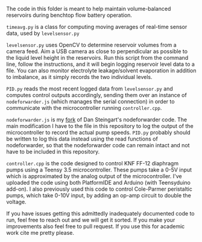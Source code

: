 The code in this folder is meant to help maintain volume-balanced reservoirs during benchtop flow battery operation.

`timeavg.py` is a class for computing moving averages of real-time sensor data, used by `levelsensor.py`

`levelsensor.py` uses OpenCV to determine reservoir volumes from a camera feed. Aim a USB camera as close to perpendicular as possible to the liquid level height in the reservoirs. Run this script from the command line, follow the instructions, and it will begin logging reservoir level data to a file. You can also monitor electrolyte leakage/solvent evaporation in addition to imbalance, as it simply records the two individual levels.

`PID.py` reads the most recent logged data from `levelsensor.py` and computes control outputs accordingly, sending them over an instance of `nodeforwarder.js` (which manages the serial connection) in order to communicate with the microcontroller running `controller.cpp`.

`nodeforwarder.js` is my [fork](https://github.com/kirkpsmith/nodeforwarder) of Dan Steingart's nodeforwarder code. The main modification I have to the file in this repository to log the output of the microcontroller to record the actual pump speeds. `PID.py` probably should be written to log this data instead using the read functions of nodeforwarder, so that the nodeforwarder code can remain intact and not have to be included in this repository.

`controller.cpp` is the code designed to control KNF FF-12 diaphragm pumps using a Teensy 3.5 microcontroller. These pumps take a 0-5V input which is approximated by the analog output of the microcontroller. I've uploaded the code using both PlatformIDE and Arduino (with Teensyduino add-on). I also previously used this code to control Cole-Parmer peristaltic pumps, which take 0-10V input, by adding an op-amp circuit to double the voltage.

If you have issues getting this admittedly inadequately documented code to run, feel free to reach out and we will get it sorted. If you make your improvements also feel free to pull request. If you use this for academic work cite me pretty please.